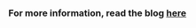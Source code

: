 ### For more information, read the blog [here](https://dev.to/ankur0904/merge-your-first-pull-request-prepare-for-the-hacktoberfest-2023-1bn2)
